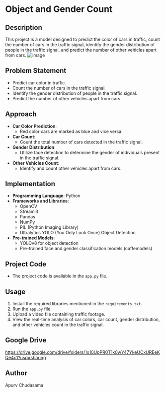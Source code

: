 # Object and Gender Count

## Description
This project is a model designed to predict the color of cars in traffic, count the number of cars in the traffic signal, identify the gender distribution of people in the traffic signal, and predict the number of other vehicles apart from cars.
![image](https://github.com/Apurv090405/Object-and-Gender-Count/assets/120238040/e06e197f-8c99-4ea2-9765-c83b90ef5bf5)



## Problem Statement
- Predict car color in traffic.
- Count the number of cars in the traffic signal.
- Identify the gender distribution of people in the traffic signal.
- Predict the number of other vehicles apart from cars.

## Approach
- **Car Color Prediction**:
  - Red color cars are marked as blue and vice versa.
- **Car Count**:
  - Count the total number of cars detected in the traffic signal.
- **Gender Distribution**:
  - Utilize face detection to determine the gender of individuals present in the traffic signal.
- **Other Vehicles Count**:
  - Identify and count other vehicles apart from cars.

## Implementation
- **Programming Language**: Python
- **Frameworks and Libraries**:
  - OpenCV
  - Streamlit
  - Pandas
  - NumPy
  - PIL (Python Imaging Library)
  - Ultralytics YOLO (You Only Look Once) Object Detection
- **Pre-trained Models**:
  - YOLOv8 for object detection
  - Pre-trained face and gender classification models (caffemodels)

## Project Code
- The project code is available in the `app.py` file.

## Usage
1. Install the required libraries mentioned in the `requirements.txt`.
2. Run the `app.py` file.
3. Upload a video file containing traffic footage.
4. View the real-time analysis of car colors, car count, gender distribution, and other vehicles count in the traffic signal.

## Google Drive
https://drive.google.com/drive/folders/1x10UpPR0T1k0wY47YkeUCxUREeKQe4c1?usp=sharing

## Author
Apurv Chudasama
